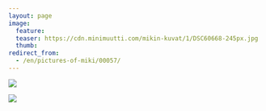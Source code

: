 ```yaml
---
layout: page
image:
  feature:
  teaser: https://cdn.minimuutti.com/mikin-kuvat/1/DSC60668-245px.jpg
  thumb:
redirect_from:
  - /en/pictures-of-miki/00057/
---
```


![](https://cdn.minimuutti.com/mikin-kuvat/1/DSC60668-800px.jpg)

![](https://cdn.minimuutti.com/mikin-kuvat/1/DSC42767-800px.jpg)
